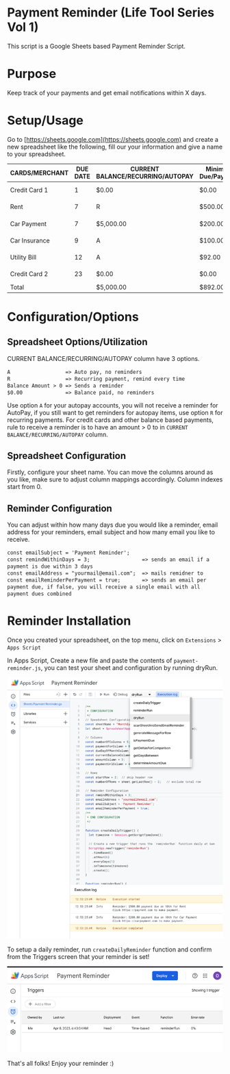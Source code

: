 # Payment Reminder (Life Tool Series Vol 1)

This script is a Google Sheets based Payment Reminder Script. 

# Purpose

Keep track of your payments and get email notifications within X days.

# Setup/Usage

Go to [https://sheets.google.com](https://sheets.google.com) and create a new spreadsheet like the following, fill our your information and give a name to your spreadsheet.

| CARDS/MERCHANT | DUE DATE | CURRENT BALANCE/RECURRING/AUTOPAY | Minimum Due/Payment | Payment URL                                                                        |
| -------------- | -------- | --------------------------------- | ------------------- | ---------------------------------------------------------------------------------- |
| Credit Card 1  | 1        | $0.00                             | $0.00               | [https://www.yourbank.com](https://www.yourbank.com/)                              |
| Rent           | 7        | R                                 | $500.00             | [https://payrent.com](https://payrent.com/)                                        |
| Car Payment    | 7        | $5,000.00                         | $200.00             | [https://carpayment.com](https://carpayment.com/)                                  |
| Car Insurance  | 9        | A                                 | $100.00             | [https://carinsurance.com](https://carinsurance.com/)                              |
| Utility Bill   | 12       | A                                 | $92.00              | [https://www.xfinity.com/](https://www.xfinity.com/)                               |
| Credit Card 2  | 23       | $0.00                             | $0.00               | [https://bankcard.com](https://bankcard.com) |
| Total          |          | $5,000.00                         | $892.00             |

# Configuration/Options

## Spreadsheet Options/Utilization

CURRENT BALANCE/RECURRING/AUTOPAY column have 3 options.

```
A                  => Auto pay, no reminders
R                  => Recurring payment, remind every time
Balance Amount > 0 => Sends a reminder
$0.00              => Balance paid, no reminders
```

Use option `A` for your autopay accounts, you will not receive a reminder for AutoPay, if you still want to get reminders for autopay items, use option `R` for recurring payments. For credit cards and other balance based payments, rule to receive a reminder is to have an amount > 0 to in `CURRENT BALANCE/RECURRING/AUTOPAY` column.

## Spreadsheet Configuration 

Firstly, configure your sheet name. 
You can move the columns around as you like, make sure to adjust column mappings accordingly. 
Column indexes start from 0. 

## Reminder Configuration

You can adjust within how many days due you would like a reminder, email address for your reminders, email subject and how many email you like to receive. 

```
const emailSubject = 'Payment Reminder';
const remindWithinDays = 3;                 => sends an email if a payment is due within 3 days
const emailAddress = "yourmail@email.com";  => mails remidner to
const emailReminderPerPayment = true;       => sends an email per payment due, if false, you will receive a single email with all payment dues combined
```

# Reminder Installation

Once you created your spreadsheet, on the top menu, click on `Extensions` > `Apps Script`

In Apps Script, Create a new file and paste the contents of `payment-reminder.js`, you can test your sheet and configuration by running dryRun. 

![Screenshot](screenshot.png)

To setup a daily reminder, run `createDailyReminder` function and confirm from the Triggers screen that your reminder is set!

![Screenshot](screenshot2.png)


That's all folks! Enjoy your reminder :) 
